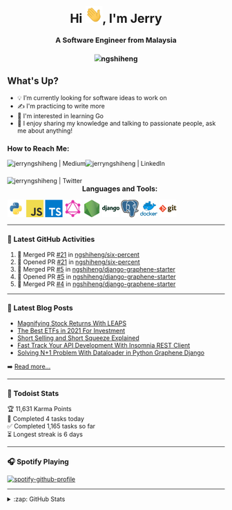 <h1 align="center">Hi <img src="https://raw.githubusercontent.com/ABSphreak/ABSphreak/master/gifs/Hi.gif" width="40px" />, I'm Jerry</h1>
<h3 align="center">A Software Engineer from Malaysia</h3>
<h3 align="center"> <img src="https://komarev.com/ghpvc/?username=ngshiheng" alt="ngshiheng" /> </p>

## What's Up?

-   💡 I’m currently looking for software ideas to work on
-   ✍️ I'm practicing to write more
-   🌱 I'm interested in learning Go
-   💬 I enjoy sharing my knowledge and talking to passionate people, ask me about anything!

### How to Reach Me:

[<img align="left" alt="jerryngshiheng | Medium" height="40" src="https://cdn.jsdelivr.net/npm/simple-icons@v3/icons/medium.svg" />][medium]
[<img align="left" alt="jerryngshiheng | LinkedIn" height="40" src="https://cdn.jsdelivr.net/npm/simple-icons@v3/icons/linkedin.svg" />][linkedin]
[<img align="left" alt="jerryngshiheng | Twitter" height="40" src="https://cdn.jsdelivr.net/npm/simple-icons@v3/icons/twitter.svg" />][twitter]

<br />
<br />

### Languages and Tools:

<code><img height="40" src="https://raw.githubusercontent.com/github/explore/80688e429a7d4ef2fca1e82350fe8e3517d3494d/topics/python/python.png"></code>
<code><img height="40" src="https://raw.githubusercontent.com/github/explore/80688e429a7d4ef2fca1e82350fe8e3517d3494d/topics/javascript/javascript.png"></code>
<code><img height="40" src="https://raw.githubusercontent.com/github/explore/80688e429a7d4ef2fca1e82350fe8e3517d3494d/topics/typescript/typescript.png"></code>
<code><img height="40" src="https://raw.githubusercontent.com/github/explore/5c058a388828bb5fde0bcafd4bc867b5bb3f26f3/topics/graphql/graphql.png"></code>
<code><img height="40" src="https://raw.githubusercontent.com/github/explore/80688e429a7d4ef2fca1e82350fe8e3517d3494d/topics/nodejs/nodejs.png"></code>
<code><img height="40" src="https://raw.githubusercontent.com/github/explore/80688e429a7d4ef2fca1e82350fe8e3517d3494d/topics/django/django.png"></code>
<code><img height="40" src="https://raw.githubusercontent.com/github/explore/80688e429a7d4ef2fca1e82350fe8e3517d3494d/topics/postgresql/postgresql.png"></code>
<code><img height="40" src="https://raw.githubusercontent.com/github/explore/80688e429a7d4ef2fca1e82350fe8e3517d3494d/topics/docker/docker.png"></code>
<code><img height="40" src="https://raw.githubusercontent.com/github/explore/80688e429a7d4ef2fca1e82350fe8e3517d3494d/topics/git/git.png"></code>

---

### 🤖 Latest GitHub Activities

<!--START_SECTION:activity-->

1. 🎉 Merged PR [#21](https://github.com/ngshiheng/six-percent/pull/21) in [ngshiheng/six-percent](https://github.com/ngshiheng/six-percent)
2. 💪 Opened PR [#21](https://github.com/ngshiheng/six-percent/pull/21) in [ngshiheng/six-percent](https://github.com/ngshiheng/six-percent)
3. 🎉 Merged PR [#5](https://github.com/ngshiheng/django-graphene-starter/pull/5) in [ngshiheng/django-graphene-starter](https://github.com/ngshiheng/django-graphene-starter)
4. 💪 Opened PR [#5](https://github.com/ngshiheng/django-graphene-starter/pull/5) in [ngshiheng/django-graphene-starter](https://github.com/ngshiheng/django-graphene-starter)
5. 🎉 Merged PR [#4](https://github.com/ngshiheng/django-graphene-starter/pull/4) in [ngshiheng/django-graphene-starter](https://github.com/ngshiheng/django-graphene-starter)
 <!--END_SECTION:activity-->

---

### 📓 Latest Blog Posts

<!-- BLOG-POST-LIST:START -->
- [Magnifying Stock Returns With LEAPS](https://medium.com/datadriveninvestor/magnifying-stock-returns-with-leaps-options-b937d5333a15?source=rss-8606bf5a73f5------2)
- [The Best ETFs in 2021 For Investment](https://medium.com/datadriveninvestor/the-best-etfs-in-2021-for-investment-1c2f0216e110?source=rss-8606bf5a73f5------2)
- [Short Selling and Short Squeeze Explained](https://medium.com/datadriveninvestor/short-selling-and-short-squeeze-explained-5ac5afb1f279?source=rss-8606bf5a73f5------2)
- [Fast Track Your API Development With Insomnia REST Client](https://medium.com/swlh/fast-track-your-api-development-with-insomnia-rest-client-d02521c31b9d?source=rss-8606bf5a73f5------2)
- [Solving N+1 Problem With Dataloader in Python Graphene Django](https://medium.com/open-graphql/solving-n-1-problem-with-dataloader-in-python-graphene-django-7a75d6c259ba?source=rss-8606bf5a73f5------2)
<!-- BLOG-POST-LIST:END -->

➡️ [Read more...](https://ngshiheng.medium.com/)

---

### 📝 Todoist Stats

<!-- TODO-IST:START -->
🏆  11,631 Karma Points           
🌸  Completed 4 tasks today           
✅  Completed 1,165 tasks so far           
⏳  Longest streak is 6 days
<!-- TODO-IST:END -->

---

### 🎧 Spotify Playing

[![spotify-github-profile](https://spotify-github-profile.vercel.app/api/view?uid=22zxcagskyqhkk4qkznhsxdxq&cover_image=true&theme=compact)](https://github.com/kittinan/spotify-github-profile)

---

<details>
  <summary>:zap: GitHub Stats</summary>
    <img align="left" alt="Jerry's GitHub Stats" src="https://github-readme-stats.vercel.app/api?username=ngshiheng&show_icons=true&hide_border=true&theme=tokyonight" />
</details>

[twitter]: https://twitter.com/jerryng93
[linkedin]: https://www.linkedin.com/in/shihengng/
[medium]: https://ngshiheng.medium.com/
